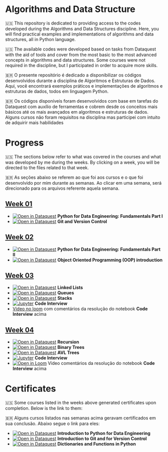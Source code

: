 # Algorithms and Data Structure

🇺🇸 This repository is dedicated to providing access to the codes developed during the Algorithms and Data Structures discipline. Here, you will find practical examples and implementations of algorithms and data structures, all in Python language.

🇺🇸 The available codes were developed based on tasks from <a src="https://www.dataquest.io/">Dataquest</a> with the aid of tools and cover from the most basic to the most advanced concepts in algorithms and data structures. Some courses were not required in the discipline, but I participated in order to acquire more skills.

🇧🇷 O presente repositório é dedicado a disponibilizar os códigos desenvolvidos durante a disciplina de Algoritmos e Estruturas de Dados. Aqui, você encontrará exemplos práticos e implementações de algoritmos e estruturas de dados, todos em linguagem Python.

🇧🇷 Os códigos disponíveis foram desenvolvidos com base em tarefas do <a src="https://www.dataquest.io/">Dataquest</a> com auxílio de ferramentas e cobrem desde os conceitos mais básicos até os mais avançados em algoritmos e estruturas de dados. Alguns cursos não foram requisitos na disciplina mas participei com intuito de adquirir mais habilidades


# Progress

🇺🇸 The sections below refer to what was covered in the courses and what was developed by me during the weeks. By clicking on a week, you will be directed to the files related to that week.

🇧🇷 As seções abaixo se referem ao que foi aos cursos e o que foi desenvolvido por mim durante as semanas. Ao clicar em uma semana, será direcionado para os arquivos referente aquela semana.

## [Week 01](./week_1/)
- [![Open in Dataquest](https://img.shields.io/badge/link-dataquest-green)](https://www.dataquest.io/course/python-fundamentals-de/) **Python for Data Engineering: Fundamentals Part I**
- [![Open in Dataquest](https://img.shields.io/badge/link-dataquest-green)](https://www.dataquest.io/course/git-and-vcs/) **Git and Version Control**

## [Week 02](./week_2/)
- [![Open in Dataquest](https://img.shields.io/badge/link-dataquest-green)](https://www.dataquest.io/course/python-fundamentals-de-2/) **Python for Data Engineering: Fundamentals Part II**
- [![Open in Dataquest](https://img.shields.io/badge/link-dataquest-green)](https://app.dataquest.io/c/78/m/435/object-oriented-python/) **Object Oriented Programming (OOP) introduction**

## [Week 03](./week_3/)
- [![Open in Dataquest](https://img.shields.io/badge/link-dataquest-green)](https://app.dataquest.io/c/108/m/560/linked-lists) **Linked Lists**
- [![Open in Dataquest](https://img.shields.io/badge/link-dataquest-green)](https://app.dataquest.io/c/108/m/561/queues) **Queues**
- [![Open in Dataquest](https://img.shields.io/badge/link-dataquest-green)](https://app.dataquest.io/c/108/m/562/stacks) **Stacks**
- [![Jupyter](https://img.shields.io/badge/-Notebook-191A1B?style=flat-square&logo=jupyter)](./week_3/Code_Interview_Linked_Queue_Stacks.ipynb) **Code Interview**
- [Vídeo no loom](https://www.loom.com/share/dfc6e72790b54bd99a8ca25a9e62cd72) com comentários da resolução do notebook **Code Interview** acima


## [Week 04](./week_4/)
- [![Open in Dataquest](https://img.shields.io/badge/link-dataquest-green)](https://app.dataquest.io/c/109/m/578/overview-of-recursion/) **Recursion**
- [![Open in Dataquest](https://img.shields.io/badge/link-dataquest-green)](https://app.dataquest.io/c/109/m/579/introduction-to-binary-trees/) **Binary Trees**
- [![Open in Dataquest](https://img.shields.io/badge/link-dataquest-green)](https://app.dataquest.io/c/109/m/580/working-with-binary-search-trees/) **AVL Trees**
- [![Jupyter](https://img.shields.io/badge/-Notebook-191A1B?style=flat-square&logo=jupyter)](./week_4/Code_Interview_recursion.ipynb) **Code Interview**
- [![Open in Loom](https://img.shields.io/badge/-Video-83DA77?style=flat-square&logo=loom)](https://www.loom.com/share/78888e45f9a3451aad8f9827bb7756a6) Vídeo comentários da resolução do notebook **Code Interview** acima


# Certificates

🇺🇸 Some courses listed in the weeks above generated certificates upon completion. Below is the link to them:

🇧🇷 Alguns cursos listados nas semanas acima geravam certificados em sua conclusão. Abaixo segue o link para eles:

- [![Open in Dataquest](https://img.shields.io/badge/link-dataquest-green)](https://app.dataquest.io/view_cert/DKKUYM7S2MXX67SIYOK3) **Introduction to Python for Data Engineering**
- [![Open in Dataquest](https://img.shields.io/badge/link-dataquest-green)](https://app.dataquest.io/view_cert/F46GBQRZZM4S12JB4ET3) **Introduction to Git and for Version Control**
- [![Open in Dataquest](https://img.shields.io/badge/link-dataquest-green)](https://app.dataquest.io/view_cert/CC19PNMH16L74D290DD0) **Dictionaries and Functions in Python**
